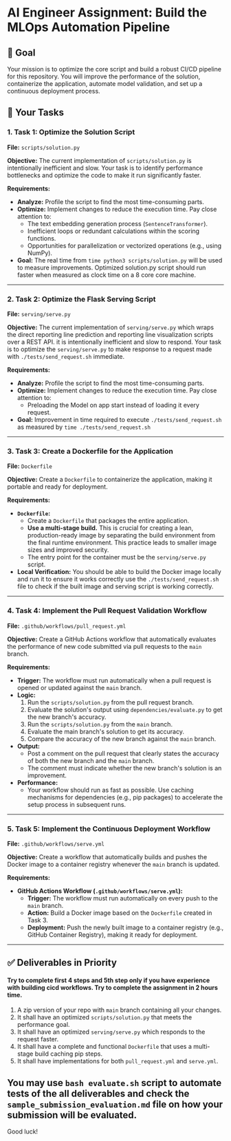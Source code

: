 # AI Engineer Assignment: Build the MLOps Automation Pipeline

## 🎯 Goal
Your mission is to optimize the core script and build a robust CI/CD pipeline for this repository. You will improve the performance of the solution, containerize the application, automate model validation, and set up a continuous deployment process.

## 🚀 Your Tasks

### 1. Task 1: Optimize the Solution Script
**File:** `scripts/solution.py`

**Objective:** The current implementation of `scripts/solution.py` is intentionally inefficient and slow. Your task is to identify performance bottlenecks and optimize the code to make it run significantly faster.

**Requirements:**
-   **Analyze:** Profile the script to find the most time-consuming parts. 
-   **Optimize:** Implement changes to reduce the execution time. Pay close attention to:
    -   The text embedding generation process (`SentenceTransformer`).
    -   Inefficient loops or redundant calculations within the scoring functions.
    -   Opportunities for parallelization or vectorized operations (e.g., using NumPy).
-   **Goal:**  The real time from `time python3 scripts/solution.py` will be used to measure improvements. Optimized solution.py script should run faster when measured as clock time on a 8 core core machine.
---

### 2. Task 2: Optimize the Flask Serving Script
**File:** `serving/serve.py`

**Objective:** The current implementation of `serving/serve.py` which wraps the direct reporting line prediction and reporting line visualization scripts over a REST API. it is intentionally inefficient and slow to respond. Your task is to optimize the `serving/serve.py` to make response to a request made with `./tests/send_request.sh` immediate.

**Requirements:**
-   **Analyze:** Profile the script to find the most time-consuming parts. 
-   **Optimize:** Implement changes to reduce the execution time. Pay close attention to:
    -   Preloading the Model on app start instead of loading it every request.
-   **Goal:** Improvement in time required to execute `./tests/send_request.sh` as measured by `time ./tests/send_request.sh`
---

### 3. Task 3: Create a Dockerfile for the Application
**File:** `Dockerfile`

**Objective:** Create a `Dockerfile` to containerize the application, making it portable and ready for deployment.

**Requirements:**
-   **`Dockerfile`:**
    -   Create a `Dockerfile` that packages the entire application.
    -   **Use a multi-stage build.** This is crucial for creating a lean, production-ready image by separating the build environment from the final runtime environment. This practice leads to smaller image sizes and improved security.
    -   The entry point for the container must be the `serving/serve.py` script.
-   **Local Verification:** You should be able to build the Docker image locally and run it to ensure it works correctly use the `./tests/send_request.sh` file to check if the built image and serving script is working correctly.

---

### 4. Task 4: Implement the Pull Request Validation Workflow
**File:** `.github/workflows/pull_request.yml`

**Objective:** Create a GitHub Actions workflow that automatically evaluates the performance of new code submitted via pull requests to the `main` branch.

**Requirements:**
-   **Trigger:** The workflow must run automatically when a pull request is opened or updated against the `main` branch.
-   **Logic:**
    1.  Run the `scripts/solution.py` from the pull request branch.
    2.  Evaluate the solution's output using `dependencies/evaluate.py` to get the new branch's accuracy.
    3.  Run the `scripts/solution.py` from the `main` branch.
    4.  Evaluate the main branch's solution to get its accuracy.
    5.  Compare the accuracy of the new branch against the `main` branch.
-   **Output:**
    -   Post a comment on the pull request that clearly states the accuracy of both the new branch and the `main` branch.
    -   The comment must indicate whether the new branch's solution is an improvement.
-   **Performance:**
    -   Your workflow should run as fast as possible. Use caching mechanisms for dependencies (e.g., pip packages) to accelerate the setup process in subsequent runs.

---

### 5. Task 5: Implement the Continuous Deployment Workflow
**File:** `.github/workflows/serve.yml`

**Objective:** Create a workflow that automatically builds and pushes the Docker image to a container registry whenever the `main` branch is updated.

**Requirements:**
-   **GitHub Actions Workflow (`.github/workflows/serve.yml`):**
    -   **Trigger:** The workflow must run automatically on every push to the `main` branch.
    -   **Action:** Build a Docker image based on the `Dockerfile` created in Task 3.
    -   **Deployment:** Push the newly built image to a container registry (e.g., GitHub Container Registry), making it ready for deployment.

---

## ✅ Deliverables in Priority
#### Try to complete first 4 steps and 5th step only if you have experience with building cicd workflows. Try to complete the assignment in 2 hours time.
1.  A zip version of your repo with `main` branch containing all your changes.
2.  It shall have an optimized `scripts/solution.py` that meets the performance goal.
3.  It shall have an optimized `serving/serve.py` which responds to the request faster.
4.  It shall have a complete and functional `Dockerfile` that uses a multi-stage build caching pip steps.
5.  It shall have implementations for both `pull_request.yml` and `serve.yml`.

You may use `bash evaluate.sh` script to automate tests of the all deliverables and check the `sample_submission_evaluation.md` file on how your submission will be evaluated.
---

Good luck!
